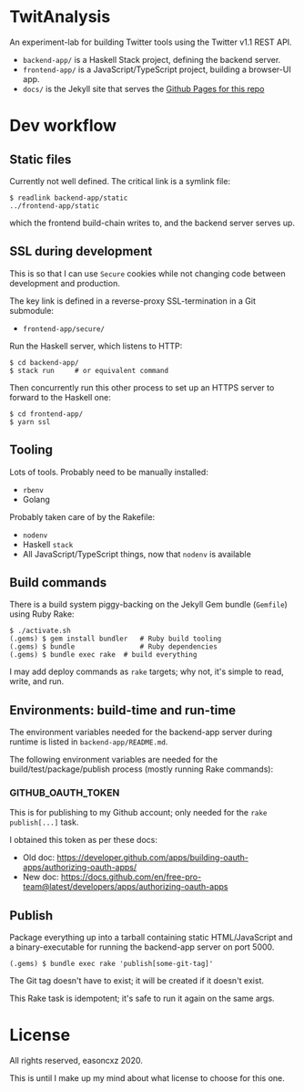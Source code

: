 TwitAnalysis
============

An experiment-lab for building Twitter tools using the Twitter v1.1 REST API.

- `backend-app/` is a Haskell Stack project, defining the backend server.
- `frontend-app/` is a JavaScript/TypeScript project, building a browser-UI app.
- `docs/` is the Jekyll site that serves the [Github Pages for this repo][gh-pages]

[gh-pages]: https://easoncxz.github.io/twitanalysis

# Dev workflow

## Static files

Currently not well defined. The critical link is a symlink file:

    $ readlink backend-app/static
    ../frontend-app/static

which the frontend build-chain writes to, and the backend server serves up. 

## SSL during development

This is so that I can use `Secure` cookies while not changing code between
development and production.

The key link is defined in a reverse-proxy SSL-termination in a Git submodule:

- `frontend-app/secure/`

Run the Haskell server, which listens to HTTP:

    $ cd backend-app/
    $ stack run     # or equivalent command

Then concurrently run this other process to set up an HTTPS server to forward
to the Haskell one:

    $ cd frontend-app/
    $ yarn ssl

## Tooling

Lots of tools. Probably need to be manually installed:

- `rbenv`
- Golang

Probably taken care of by the Rakefile:

- `nodenv`
- Haskell `stack`
- All JavaScript/TypeScript things, now that `nodenv` is available

## Build commands

There is a build system piggy-backing on the Jekyll Gem bundle (`Gemfile`) using 
Ruby Rake:

```
$ ./activate.sh
(.gems) $ gem install bundler   # Ruby build tooling
(.gems) $ bundle                # Ruby dependencies
(.gems) $ bundle exec rake  # build everything
```

I may add deploy commands as `rake` targets; why not, it's simple to read, 
write, and run.

## Environments: build-time and run-time

The environment variables needed for the backend-app server during runtime is listed in `backend-app/README.md`.

The following environment variables are needed for the build/test/package/publish process (mostly running Rake commands):

### GITHUB_OAUTH_TOKEN

This is for publishing to my Github account; only needed for the `rake publish[...]` task.

I obtained this token as per these docs:

- Old doc: https://developer.github.com/apps/building-oauth-apps/authorizing-oauth-apps/
- New doc: https://docs.github.com/en/free-pro-team@latest/developers/apps/authorizing-oauth-apps


## Publish

Package everything up into a tarball containing static HTML/JavaScript and
a binary-executable for running the backend-app server on port 5000.

```
(.gems) $ bundle exec rake 'publish[some-git-tag]'
```

The Git tag doesn't have to exist; it will be created if it doesn't exist.

This Rake task is idempotent; it's safe to run it again on the same args.

# License

All rights reserved, easoncxz 2020.

This is until I make up my mind about what license to choose for this one.
